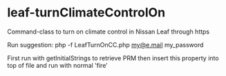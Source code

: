 # leaf-turnClimateControlOn
Command-class to turn on climate control in Nissan Leaf through https

Run suggestion:
php -f LeafTurnOnCC.php my@e.mail my_password

First run with getInitialStrings to retrieve PRM
then insert this property into top of file and run with normal 'fire'
